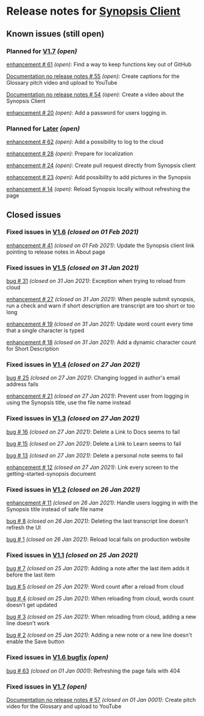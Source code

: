 # Release notes for [Synopsis Client](https://github.com/lbugnion/ms-glossary-app/projects/1)

## Known issues (still open)

### Planned for [V1.7](https://github.com/lbugnion/ms-glossary-app/milestone/12) *(open)*

[enhancement # 61](https://github.com/lbugnion/ms-glossary-app/issues/61) *(open)*: Find a way to keep functions key out of GitHub

[Documentation  no release notes # 55](https://github.com/lbugnion/ms-glossary-app/issues/55) *(open)*: Create captions for the Glossary pitch video and upload to YouTube

[Documentation  no release notes # 54](https://github.com/lbugnion/ms-glossary-app/issues/54) *(open)*: Create a video about the Synopsis Client

[enhancement # 20](https://github.com/lbugnion/ms-glossary-app/issues/20) *(open)*: Add a password for users logging in.

### Planned for [Later](https://github.com/lbugnion/ms-glossary-app/milestone/8) *(open)*

[enhancement # 62](https://github.com/lbugnion/ms-glossary-app/issues/62) *(open)*: Add a possibility to log to the cloud

[enhancement # 28](https://github.com/lbugnion/ms-glossary-app/issues/28) *(open)*: Prepare for localization

[enhancement # 24](https://github.com/lbugnion/ms-glossary-app/issues/24) *(open)*: Create pull request directly from Synopsis client

[enhancement # 23](https://github.com/lbugnion/ms-glossary-app/issues/23) *(open)*: Add possibility to add pictures in the Synopsis

[enhancement # 14](https://github.com/lbugnion/ms-glossary-app/issues/14) *(open)*: Reload Synopsis locally without refreshing the page

## Closed issues

### Fixed issues in [V1.6](https://github.com/lbugnion/ms-glossary-app/milestone/11) *(closed on 01 Feb 2021)*

[enhancement # 41](https://github.com/lbugnion/ms-glossary-app/issues/41) *(closed on 01 Feb 2021)*: Update the Synopsis client link pointing to release notes in About page

### Fixed issues in [V1.5](https://github.com/lbugnion/ms-glossary-app/milestone/7) *(closed on 31 Jan 2021)*

[bug # 31](https://github.com/lbugnion/ms-glossary-app/issues/31) *(closed on 31 Jan 2021)*: Exception when trying to reload from cloud

[enhancement # 27](https://github.com/lbugnion/ms-glossary-app/issues/27) *(closed on 31 Jan 2021)*: When people submit synopsis, run a check and warn if short description are transcript are too short or too long

[enhancement # 19](https://github.com/lbugnion/ms-glossary-app/issues/19) *(closed on 31 Jan 2021)*: Update word count every time that a single character is typed

[enhancement # 18](https://github.com/lbugnion/ms-glossary-app/issues/18) *(closed on 31 Jan 2021)*: Add a dynamic character count for Short Description

### Fixed issues in [V1.4](https://github.com/lbugnion/ms-glossary-app/milestone/6) *(closed on 27 Jan 2021)*

[bug # 25](https://github.com/lbugnion/ms-glossary-app/issues/25) *(closed on 27 Jan 2021)*: Changing logged in author's email address fails

[enhancement # 21](https://github.com/lbugnion/ms-glossary-app/issues/21) *(closed on 27 Jan 2021)*: Prevent user from logging in using the Synopsis title, use the file name instead

### Fixed issues in [V1.3](https://github.com/lbugnion/ms-glossary-app/milestone/5) *(closed on 27 Jan 2021)*

[bug # 16](https://github.com/lbugnion/ms-glossary-app/issues/16) *(closed on 27 Jan 2021)*: Delete a Link to Docs seems to fail

[bug # 15](https://github.com/lbugnion/ms-glossary-app/issues/15) *(closed on 27 Jan 2021)*: Delete a Link to Learn seems to fail

[bug # 13](https://github.com/lbugnion/ms-glossary-app/issues/13) *(closed on 27 Jan 2021)*: Delete a personal note seems to fail

[enhancement # 12](https://github.com/lbugnion/ms-glossary-app/issues/12) *(closed on 27 Jan 2021)*: Link every screen to the getting-started-synopsis document

### Fixed issues in [V1.2](https://github.com/lbugnion/ms-glossary-app/milestone/4) *(closed on 26 Jan 2021)*

[enhancement # 11](https://github.com/lbugnion/ms-glossary-app/issues/11) *(closed on 26 Jan 2021)*: Handle users logging in with the Synopsis title instead of safe file name

[bug # 8](https://github.com/lbugnion/ms-glossary-app/issues/8) *(closed on 26 Jan 2021)*: Deleting the last transcript line doesn't refresh the UI

[bug # 1](https://github.com/lbugnion/ms-glossary-app/issues/1) *(closed on 26 Jan 2021)*: Reload local fails on production website

### Fixed issues in [V1.1](https://github.com/lbugnion/ms-glossary-app/milestone/2) *(closed on 25 Jan 2021)*

[bug # 7](https://github.com/lbugnion/ms-glossary-app/issues/7) *(closed on 25 Jan 2021)*: Adding a note after the last item adds it before the last item

[bug # 5](https://github.com/lbugnion/ms-glossary-app/issues/5) *(closed on 25 Jan 2021)*: Word count after a reload from cloud

[bug # 4](https://github.com/lbugnion/ms-glossary-app/issues/4) *(closed on 25 Jan 2021)*: When reloading from cloud, words count doesn't get updated

[bug # 3](https://github.com/lbugnion/ms-glossary-app/issues/3) *(closed on 25 Jan 2021)*: When reloading from cloud, adding a new line doesn't work

[bug # 2](https://github.com/lbugnion/ms-glossary-app/issues/2) *(closed on 25 Jan 2021)*: Adding a new note or a new line doesn't enable the Save button

### Fixed issues in [V1.6 bugfix](https://github.com/lbugnion/ms-glossary-app/milestone/13) *(open)*

[bug # 63](https://github.com/lbugnion/ms-glossary-app/issues/63) *(closed on 01 Jan 0001)*: Refreshing the page fails with 404

### Fixed issues in [V1.7](https://github.com/lbugnion/ms-glossary-app/milestone/12) *(open)*

[Documentation  no release notes # 57](https://github.com/lbugnion/ms-glossary-app/issues/57) *(closed on 01 Jan 0001)*: Create pitch video for the Glossary and upload to YouTube


